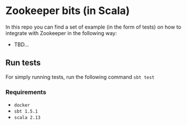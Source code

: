 # Zookeeper bits (in Scala)

In this repo you can find a set of example (in the form of tests) on how to integrate with Zookeeper 
in the following way:
* TBD...

## Run tests

For simply running tests, run the following command
`sbt test`

### Requirements

* `docker`
* `sbt 1.5.1`
* `scala 2.13`